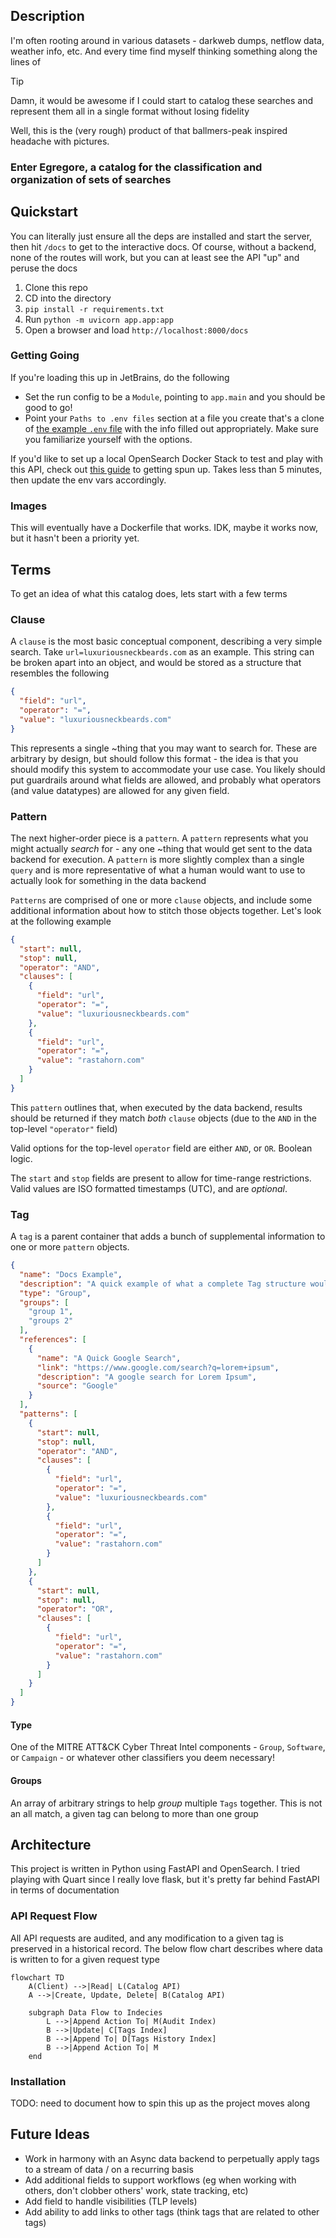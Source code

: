 ## Description

I'm often rooting around in various datasets - darkweb dumps, netflow data, weather info, etc. And every time
find myself thinking something along the lines of

> [!TIP]
> Damn, it would be awesome if I could start to catalog these searches and represent them all in a single format without
> losing fidelity

Well, this is the (very rough) product of that ballmers-peak inspired headache with pictures.

### Enter Egregore, a catalog for the classification and organization of sets of searches

## Quickstart

You can literally just ensure all the deps are installed and start the server, then hit `/docs` to get to the
interactive docs. Of course, without a backend, none of the routes will work, but you can at least see the API "up" and
peruse the docs

1. Clone this repo
2. CD into the directory
3. `pip install -r requirements.txt`
4. Run `python -m uvicorn app.app:app`
5. Open a browser and load `http://localhost:8000/docs`

### Getting Going

If you're loading this up in JetBrains, do the following

- Set the run config to be a `Module`, pointing to `app.main` and you should be good to go!
- Point your `Paths to .env files` section at a file you create that's a clone of [the example `.env` file](.env) with
  the info filled out appropriately. Make sure you familiarize yourself with the options.

If you'd like to set up a local OpenSearch Docker Stack to test and play with this API, check
out [this guide](https://github.com/flavienbwk/opensearch-docker-compose/blob/main/README.md) to getting spun up. Takes
less than 5 minutes, then update the env vars accordingly.

### Images

This will eventually have a Dockerfile that works. IDK, maybe it works now, but it hasn't been a priority yet.

## Terms

To get an idea of what this catalog does, lets start with a few terms

### Clause

A `clause` is the most basic conceptual component, describing a very simple search. Take `url=luxuriousneckbeards.com`
as an example. This string can be broken apart into an object, and would be stored as a structure that
resembles the following

```json
{
  "field": "url",
  "operator": "=",
  "value": "luxuriousneckbeards.com"
}
```

This represents a single ~thing that you may want to search for. These are arbitrary by design, but should
follow this format - the idea is that you should modify this system to accommodate your use case. You likely should put
guardrails around what fields are allowed, and probably what operators (and value datatypes) are allowed for any given
field.

### Pattern

The next higher-order piece is a `pattern`. A `pattern` represents what you might actually _search_ for - any one ~thing
that would get sent to the data backend for execution. A `pattern` is more slightly complex than a single `query` and is
more representative of what a human would want to use to actually look for something in the data backend

`Patterns` are comprised of one or more `clause` objects, and include some additional information about how to stitch
those objects together. Let's look at the following example

```json
{
  "start": null,
  "stop": null,
  "operator": "AND",
  "clauses": [
    {
      "field": "url",
      "operator": "=",
      "value": "luxuriousneckbeards.com"
    },
    {
      "field": "url",
      "operator": "=",
      "value": "rastahorn.com"
    }
  ]
}
```

This `pattern` outlines that, when executed by the data backend, results should be returned if they match
_both_ `clause` objects (due to the `AND` in the top-level `"operator"` field)

Valid options for the top-level `operator` field are either `AND`, or `OR`. Boolean logic.

The `start` and `stop` fields are present to allow for time-range restrictions. Valid values are ISO formatted
timestamps (UTC), and are _optional_.

### Tag

A `tag` is a parent container that adds a bunch of supplemental information to one or more `pattern` objects.

```json
{
  "name": "Docs Example",
  "description": "A quick example of what a complete Tag structure would look like. This tag has two searches. Each searches' results can be described by the metadata that this context provides.",
  "type": "Group",
  "groups": [
    "group 1",
    "groups 2"
  ],
  "references": [
    {
      "name": "A Quick Google Search",
      "link": "https://www.google.com/search?q=lorem+ipsum",
      "description": "A google search for Lorem Ipsum",
      "source": "Google"
    }
  ],
  "patterns": [
    {
      "start": null,
      "stop": null,
      "operator": "AND",
      "clauses": [
        {
          "field": "url",
          "operator": "=",
          "value": "luxuriousneckbeards.com"
        },
        {
          "field": "url",
          "operator": "=",
          "value": "rastahorn.com"
        }
      ]
    },
    {
      "start": null,
      "stop": null,
      "operator": "OR",
      "clauses": [
        {
          "field": "url",
          "operator": "=",
          "value": "rastahorn.com"
        }
      ]
    }
  ]
}
```

#### Type

One of the MITRE ATT&CK Cyber Threat Intel components - `Group`, `Software`, or `Campaign` - or whatever other
classifiers you deem necessary!

#### Groups

An array of arbitrary strings to help _group_ multiple `Tags` together. This is not an all match, a given tag
can belong to more than one group

## Architecture

This project is written in Python using FastAPI and OpenSearch. I tried playing with Quart since I really love flask,
but it's pretty far behind FastAPI in terms of documentation

### API Request Flow

All API requests are audited, and any modification to a given tag is preserved in a historical record. The below
flow chart describes where data is written to for a given request type

```mermaid
flowchart TD
    A(Client) -->|Read| L(Catalog API)
    A -->|Create, Update, Delete| B(Catalog API)

    subgraph Data Flow to Indecies
        L -->|Append Action To| M(Audit Index)
        B -->|Update| C[Tags Index]
        B -->|Append To| D[Tags History Index]
        B -->|Append Action To| M
    end
```

### Installation

TODO: need to document how to spin this up as the project moves along

## Future Ideas

- Work in harmony with an Async data backend to perpetually apply tags to a stream of data / on a recurring basis
- Add additional fields to support workflows (eg when working with others, don't clobber others' work, state tracking,
  etc)
- Add field to handle visibilities (TLP levels)
- Add ability to add links to other tags (think tags that are related to other tags)
